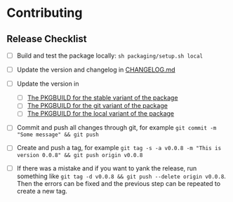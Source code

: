 # Contributing

## Release Checklist

- [ ] Build and test the package locally: `sh packaging/setup.sh local`

- [ ] Update the version and changelog in [CHANGELOG.md](CHANGELOG.md)

- [ ] Update the version in 
  - [ ] [The PKGBUILD for the stable variant of the package](packaging/python-pysetting/PKGBUILD)
  - [ ] [The PKGBUILD for the git variant of the package](packaging/python-pysetting-git/PKGBUILD)
  - [ ] [The PKGBUILD for the local variant of the package](packaging/python-pysetting-local/PKGBUILD)

- [ ] Commit and push all changes through git, for example `git commit -m "Some message" && git push`

- [ ] Create and push a tag, for example `git tag -s -a v0.0.8 -m "This is version 0.0.8" && git push origin v0.0.8`
- [ ] If there was a mistake and if you want to yank the release, run something like `git tag -d v0.0.8 && git push --delete origin v0.0.8`. Then the errors can be fixed and the previous step can be repeated to create a new tag.